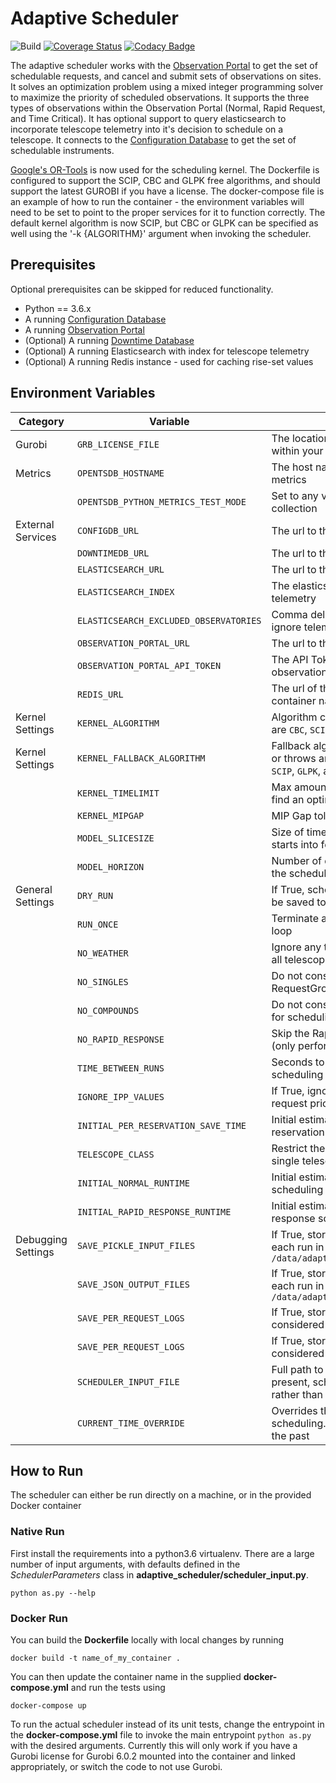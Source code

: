 # Adaptive Scheduler

![Build](https://github.com/observatorycontrolsystem/adaptive_scheduler/workflows/Build/badge.svg)
[![Coverage Status](https://coveralls.io/repos/github/observatorycontrolsystem/adaptive_scheduler/badge.svg?branch=master)](https://coveralls.io/github/observatorycontrolsystem/adaptive_scheduler?branch=master)
[![Codacy Badge](https://api.codacy.com/project/badge/Grade/c41dca92a76f4ea9a284698d26772e91)](https://app.codacy.com/gh/observatorycontrolsystem/adaptive_scheduler?utm_source=github.com&utm_medium=referral&utm_content=observatorycontrolsystem/adaptive_scheduler&utm_campaign=Badge_Grade_Dashboard)

The adaptive scheduler works with the [Observation Portal](https://github.com/observatorycontrolsystem/observation-portal) 
to get the set of schedulable requests, and cancel and submit sets of observations on sites. It solves an optimization
problem using a mixed integer programming solver to maximize the priority of scheduled observations. It supports the 
three types of observations within the Observation Portal (Normal, Rapid Request, and Time Critical). It has optional 
support to query elasticsearch to incorporate telescope telemetry into it's decision to schedule on a telescope. 
It connects to the [Configuration Database](https://github.com/observatorycontrolsystem/configdb) to get the set 
of schedulable instruments.

[Google's OR-Tools](https://developers.google.com/optimization) is now used for the scheduling kernel. The Dockerfile is configured to support the SCIP, CBC and GLPK free algorithms, and should support the latest GUROBI if you have a license. The docker-compose file is an example of how to run the container - the environment variables will need to be set to point to the proper services for it to function correctly. The default kernel algorithm is now SCIP, but CBC or GLPK can be specified as well using the '-k {ALGORITHM}' argument when invoking the scheduler.

## Prerequisites

Optional prerequisites can be skipped for reduced functionality.

-   Python == 3.6.x
-   A running [Configuration Database](https://github.com/observatorycontrolsystem/configdb)
-   A running [Observation Portal](https://github.com/observatorycontrolsystem/observation-portal) 
-   (Optional) A running [Downtime Database](https://github.com/observatorycontrolsystem/downtime)
-   (Optional) A running Elasticsearch with index for telescope telemetry
-   (Optional) A running Redis instance - used for caching rise-set values

## Environment Variables

| Category               | Variable                | Description                                                         | Default                                                 |
| ---------------------- | ----------------------- | ------------------------------------------------------------------- | ------------------------------------------------------- |
| Gurobi                 | `GRB_LICENSE_FILE`      | The location of the gurobi license file within your container       | _`Empty string`_                                                      |
| Metrics                | `OPENTSDB_HOSTNAME`     | The host name for an opentsdb server, for metrics                   | _`Empty string`_                                                      |
|                        | `OPENTSDB_PYTHON_METRICS_TEST_MODE`| Set to any value to turn off metrics collection                   | `False`                                                       |
| External Services      | `CONFIGDB_URL`          | The url to the configuration database                               | `http://127.0.0.1:7500`                                 |
|                        | `DOWNTIMEDB_URL`        | The url to the downtime database                                    | `http://127.0.0.1:7000`                                 |
|                        | `ELASTICSEARCH_URL`     | The url to the elasticsearch cluster                                | _`Empty string`_                                                      |
|                        | `ELASTICSEARCH_INDEX`     | The elasticsearch index for telescope telemetry                                | `live-telemetry`                                                      |
|                        | `ELASTICSEARCH_EXCLUDED_OBSERVATORIES`| Comma delimited list of enclosure codes to ignore telemetry from                                | _`Empty string`_                                                      |
|                        | `OBSERVATION_PORTAL_URL`| The url to the observation portal                                   | `http://127.0.0.1:8000`                                 |
|                        | `OBSERVATION_PORTAL_API_TOKEN`| The API Token for an admin of the observation-portal                                   | _`Empty string`_                                 |
|                        | `REDIS_URL`             | The url of the redis cache (or the linked container name)           | `redis`                                                 |
| Kernel Settings       | `KERNEL_ALGORITHM`     | Algorithm code for ORTools to use. Options are `CBC`, `SCIP`, `GLPK`, and `GUROBI`      | `SCIP`                                                 |
| Kernel Settings       | `KERNEL_FALLBACK_ALGORITHM`     | Fallback algorithm in case main choice fails or throws an exception. Options are `CBC`, `SCIP`, `GLPK`, and `GUROBI`      | `SCIP`                                                 |
|                       | `KERNEL_TIMELIMIT`     | Max amount of time for the kernel to try to find an optimal solution      | _None_                                                 |
|                       | `KERNEL_MIPGAP`     | MIP Gap tolerance for kernel to optimize to.      | 0.01                                                 |
|                       | `MODEL_SLICESIZE`     | Size of time chunks to discretize window starts into for the solver in whole seconds      | 300                                                 |
|                       | `MODEL_HORIZON`     | Number of days in the future to generate the schedule for      | 7.0                                                 |
| General Settings       | `DRY_RUN`             | If True, scheduler will run but no output will be saved to the Observation Portal          | `False`                                                 |
|                        | `RUN_ONCE`             | Terminate after running a single scheduling loop          | `False`                                                 |
|                        | `NO_WEATHER`             | Ignore any telescope telemetry - assume all telescopes are available          | `False`                                                 |
|                        | `NO_SINGLES`             | Do not consider `SINGLE` type RequestGroups for scheduling          | `False`                                                 |
|                        | `NO_COMPOUNDS`             | Do not consider `MANY` type RequestGroups for scheduling          | `False`                                                 |
|                        | `NO_RAPID_RESPONSE`             | Skip the Rapid Response scheduling loop (only perform Normal scheduling)          | `False`                                                 |
|                        | `TIME_BETWEEN_RUNS`             | Seconds to sleep between each scheduling loop          | 60.0                                                 |
|                        | `IGNORE_IPP_VALUES`             | If True, ignore IPP values when considering request priority          | `False`                                                   |
|                        | `INITIAL_PER_RESERVATION_SAVE_TIME`             | Initial estimate of time taken per reservation to save to the web portal          | 60.0                                                 |
|                        | `TELESCOPE_CLASS`             | Restrict the scheduler to only operate on a single telescope class (e.g. `1m0`)       | `all`                                                 |
|                        | `INITIAL_NORMAL_RUNTIME`             | Initial estimate of duration of normal scheduling cycle in seconds         | 360.0                                                 |
|                        | `INITIAL_RAPID_RESPONSE_RUNTIME`  | Initial estimate of duration of rapid response scheduling cycle in seconds      | 120.0                                                 |
| Debugging Settings     | `SAVE_PICKLE_INPUT_FILES`     | If True, stores pickled scheduler input files each run in `/data/adaptive_scheduler/input_states` | `False`                                                   |
|                        | `SAVE_JSON_OUTPUT_FILES`      | If True, stores json scheduler output files each run in `/data/adaptive_scheduler/output_schedule` | `False`                                                   |
|                        | `SAVE_PER_REQUEST_LOGS`      | If True, stores a log file for each Request considered for scheduling in `/logs/` | `False`                                                   |
|                        | `SAVE_PER_REQUEST_LOGS`      | If True, stores a log file for each Request considered for scheduling in `/logs/` | `False`                                                   |
|                        | `SCHEDULER_INPUT_FILE`      | Full path to scheduler pickle input file. If present, scheduler will run on the input file rather than getting current requests. | _`Empty string`_                                                 |
|                        | `CURRENT_TIME_OVERRIDE`      | Overrides the current time during scheduling. Useful for debugging things in the past | _None_                                                 |

## How to Run

The scheduler can either be run directly on a machine, or in the provided Docker container

### Native Run

First install the requirements into a python3.6 virtualenv. There are a large number of input arguments, with defaults 
defined in the *SchedulerParameters* class in **adaptive_scheduler/scheduler_input.py**.

`python as.py --help`

### Docker Run 

You can build the **Dockerfile** locally with local changes by running

`docker build -t name_of_my_container .`

You can then update the container name in the supplied **docker-compose.yml** and run the tests using

`docker-compose up`

To run the actual scheduler instead of its unit tests, change the entrypoint in the **docker-compose.yml** file to 
invoke the main entrypoint `python as.py` with the desired arguments. Currently this will only work if you have a Gurobi 
license for Gurobi 6.0.2 mounted into the container and linked appropriately, or switch the code to not use Gurobi.
